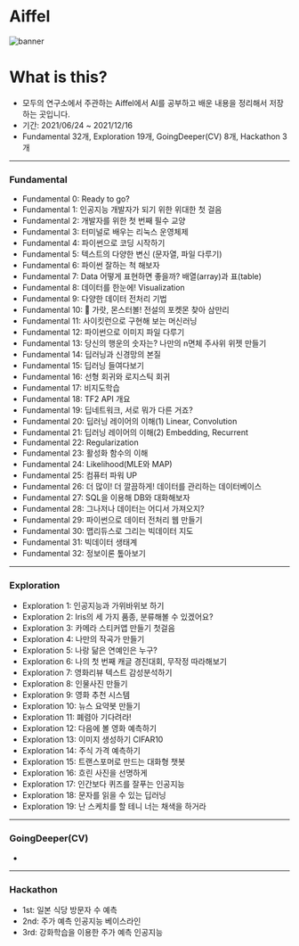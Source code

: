 # Aiffel
![banner](https://user-images.githubusercontent.com/86637300/132039711-1b851566-d884-40b3-b5d0-9c21e730123f.png)

# What is this?
* 모두의 연구소에서 주관하는 Aiffel에서 AI를 공부하고 배운 내용을 정리해서 저장하는 곳입니다.  
* 기간: 2021/06/24 ~ 2021/12/16
* Fundamental 32개, Exploration 19개, GoingDeeper(CV) 8개, Hackathon 3개


---
### Fundamental
- Fundamental 0: Ready to go?  
- Fundamental 1: 인공지능 개발자가 되기 위한 위대한 첫 걸음  
- Fundamental 2: 개발자를 위한 첫 번째 필수 교양  
- Fundamental 3: 터미널로 배우는 리눅스 운영체제  
- Fundamental 4: 파이썬으로 코딩 시작하기  
- Fundamental 5: 텍스트의 다양한 변신 (문자열, 파일 다루기)  
- Fundamental 6: 파이썬 잘하는 척 해보자  
- Fundamental 7: Data 어떻게 표현하면 좋을까? 배열(array)과 표(table)  
- Fundamental 8: 데이터를 한눈에! Visualization  
- Fundamental 9: 다양한 데이터 전처리 기법  
- Fundamental 10: 🦄 가랏, 몬스터볼! 전설의 포켓몬 찾아 삼만리  
- Fundamental 11: 사이킷런으로 구현해 보는 머신러닝  
- Fundamental 12: 파이썬으로 이미지 파일 다루기  
- Fundamental 13: 당신의 행운의 숫자는? 나만의 n면체 주사위 위젯 만들기  
- Fundamental 14: 딥러닝과 신경망의 본질  
- Fundamental 15: 딥러닝 들여다보기  
- Fundamental 16: 선형 회귀와 로지스틱 회귀  
- Fundamental 17: 비지도학습  
- Fundamental 18: TF2 API 개요  
- Fundamental 19: 딥네트워크, 서로 뭐가 다른 거죠?  
- Fundamental 20: 딥러닝 레이어의 이해(1) Linear, Convolution  
- Fundamental 21: 딥러닝 레이어의 이해(2) Embedding, Recurrent  
- Fundamental 22: Regularization  
- Fundamental 23: 활성화 함수의 이해  
- Fundamental 24: Likelihood(MLE와 MAP)  
- Fundamental 25: 컴퓨터 파워 UP  
- Fundamental 26: 더 많이! 더 깔끔하게! 데이터를 관리하는 데이터베이스  
- Fundamental 27: SQL을 이용해 DB와 대화해보자  
- Fundamental 28: 그나저나 데이터는 어디서 가져오지?  
- Fundamental 29: 파이썬으로 데이터 전처리 웹 만들기  
- Fundamental 30: 맵리듀스로 그리는 빅데이터 지도  
- Fundamental 31: 빅데이터 생태계  
- Fundamental 32: 정보이론 톺아보기

---
### Exploration
- Exploration 1: 인공지능과 가위바위보 하기  
- Exploration 2: Iris의 세 가지 품종, 분류해볼 수 있겠어요?  
- Exploration 3: 카메라 스티커앱 만들기 첫걸음  
- Exploration 4: 나만의 작곡가 만들기  
- Exploration 5: 나랑 닮은 연예인은 누구?  
- Exploration 6: 나의 첫 번째 캐글 경진대회, 무작정 따라해보기  
- Exploration 7: 영화리뷰 텍스트 감성분석하기  
- Exploration 8: 인물사진 만들기  
- Exploration 9: 영화 추천 시스템  
- Exploration 10: 뉴스 요약봇 만들기  
- Exploration 11: 폐렴아 기다려라!  
- Exploration 12: 다음에 볼 영화 예측하기  
- Exploration 13: 이미지 생성하기 CIFAR10  
- Exploration 14: 주식 가격 예측하기  
- Exploration 15: 트랜스포머로 만드는 대화형 챗봇  
- Exploration 16: 흐린 사진을 선명하게
- Exploration 17: 인간보다 퀴즈를 잘푸는 인공지능
- Exploration 18: 문자를 읽을 수 있는 딥러닝
- Exploration 19: 난 스케치를 할 테니 너는 채색을 하거라

---
### GoingDeeper(CV)
- 

---
### Hackathon
- 1st: 일본 식당 방문자 수 예측  
- 2nd: 주가 예측 인공지능 베이스라인  
- 3rd: 강화학습을 이용한 주가 예측 인공지능  
